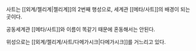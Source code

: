 사트는 [[외계/젤리계|젤리계]]의 2번째 행성으로, 세계관 [[메타/사트]]의 배경이 되는 곳이다.

공동세계관 [[메타/사트]]와 이름이 똑같기 때문에 혼동해서는 안된다.

위성으로는 [[외계/젤리계/사트/다메가시크|다메가시크]]를 거느리고 있다.